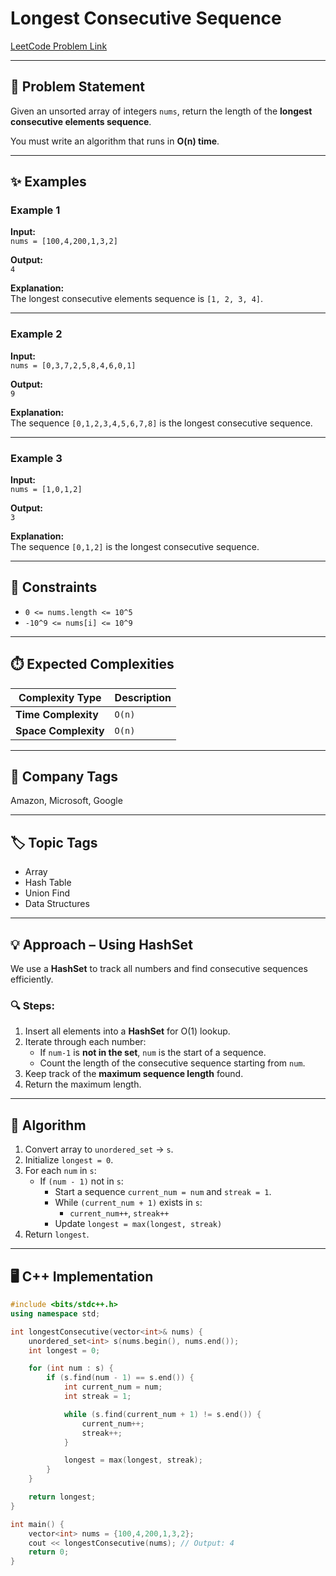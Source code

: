 # Longest Consecutive Sequence

[LeetCode Problem Link](https://leetcode.com/problems/longest-consecutive-sequence/)

---

## 📌 Problem Statement
Given an unsorted array of integers `nums`, return the length of the **longest consecutive elements sequence**.  

You must write an algorithm that runs in **O(n) time**.

---

## ✨ Examples

### Example 1
**Input:**  
`nums = [100,4,200,1,3,2]`  

**Output:**  
`4`  

**Explanation:**  
The longest consecutive elements sequence is `[1, 2, 3, 4]`.

---

### Example 2
**Input:**  
`nums = [0,3,7,2,5,8,4,6,0,1]`  

**Output:**  
`9`  

**Explanation:**  
The sequence `[0,1,2,3,4,5,6,7,8]` is the longest consecutive sequence.

---

### Example 3
**Input:**  
`nums = [1,0,1,2]`  

**Output:**  
`3`  

**Explanation:**  
The sequence `[0,1,2]` is the longest consecutive sequence.

---

## 🎯 Constraints
- `0 <= nums.length <= 10^5`  
- `-10^9 <= nums[i] <= 10^9`

---

## ⏱️ Expected Complexities
| Complexity Type | Description |
|-----------------|-------------|
| **Time Complexity** | `O(n)` |
| **Space Complexity** | `O(n)` |

---

## 🏢 Company Tags
Amazon, Microsoft, Google

---

## 🏷️ Topic Tags
- Array  
- Hash Table  
- Union Find  
- Data Structures  

---

## 💡 Approach – Using HashSet
We use a **HashSet** to track all numbers and find consecutive sequences efficiently.

### 🔍 Steps:
1. Insert all elements into a **HashSet** for O(1) lookup.  
2. Iterate through each number:
   - If `num-1` is **not in the set**, `num` is the start of a sequence.  
   - Count the length of the consecutive sequence starting from `num`.  
3. Keep track of the **maximum sequence length** found.  
4. Return the maximum length.

---

## 🧠 Algorithm
1. Convert array to `unordered_set` → `s`.  
2. Initialize `longest = 0`.  
3. For each `num` in `s`:
   - If `(num - 1)` not in `s`:  
     - Start a sequence `current_num = num` and `streak = 1`.  
     - While `(current_num + 1)` exists in `s`:  
       - `current_num++`, `streak++`  
     - Update `longest = max(longest, streak)`  
4. Return `longest`.

---

## 🖥️ C++ Implementation

```cpp
#include <bits/stdc++.h>
using namespace std;

int longestConsecutive(vector<int>& nums) {
    unordered_set<int> s(nums.begin(), nums.end());
    int longest = 0;

    for (int num : s) {
        if (s.find(num - 1) == s.end()) {
            int current_num = num;
            int streak = 1;

            while (s.find(current_num + 1) != s.end()) {
                current_num++;
                streak++;
            }

            longest = max(longest, streak);
        }
    }

    return longest;
}

int main() {
    vector<int> nums = {100,4,200,1,3,2};
    cout << longestConsecutive(nums); // Output: 4
    return 0;
}
```
